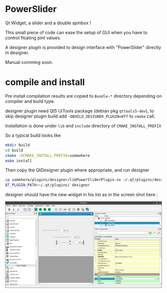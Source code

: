 # PowerSlider
Qt Widget, a slider and a double spinbox !

This small piece of code can ease the setup of GUI when you have to control floating pint values.

A designer plugin is provided to design interface with "PowerSlider" directly in designer.

Manual comming soon.

# compile and install
Pre install compilation results are copied to `Bundle-*` directory depending on compiler and build type.

designer plugin need Qt5 UiTools package (debian pkg `qttools5-dev`), to skip designer plugin build add `-DBUILD_DESIGNER_PLUGIN=Off` to `cmake` call.

Installation is done under `lib` and `include` directory of `CMAKE_INSTALL_PREFIX`

So a typical build looks like 
```sh
mkdir build
cd build
cmake -DCMAKE_INSTALL_PREFIX=somewhere
make install
```
Then copy the QtDesigner plugin where appropriate, and run designer
```sh
cp somehere/plugins/designer/libPowerSliderPlugin.so ~/.qt/plugins/designer/
QT_PLUGIN_PATH=~/.qt/plugins/ designer
```

designer should have the new widget in his list as in the screen shot here :

![alt text][designer]

[designer]: ./doc/designer.png "designer screenshot"

